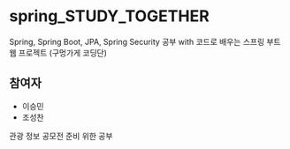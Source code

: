 # spring_STUDY_TOGETHER
Spring, Spring Boot, JPA, Spring Security 공부 with 코드로 배우는 스프링 부트 웹 프로젝트 (구멍가게 코딩단)

## 참여자 
- 이승민
- 조성찬

관광 정보 공모전 준비 위한 공부
